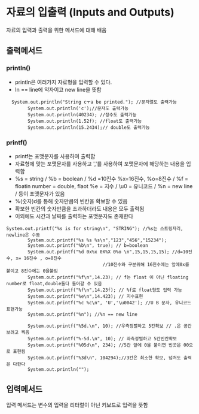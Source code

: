 # 자료의 입출력 (Inputs and Outputs)
자료의 입력과 출력을 위한 메서드에 대해 배움

## 출력메서드
### println()
- println은 여러가지 자료형을 입력할 수 있다.
- ln == line에 약자이고 new line을 뜻함 

```
  System.out.println("String cㅜa be printed."); //문자열도 출력가능
        System.out.println('c');//문자도 출력가능
        System.out.println(40234); //정수도 출력가능
        System.out.println(1.52f); //float도 출력가능
        System.out.println(15.2434);// double도 출력가능
```

### printf()

- printf는 포맷문자를 사용하여 출력함
- 자료형에 맞는 포맷문자를 사용하고 ','를 사용하여 포맷문자에 해당하는 내용을 입력함
- %s = string / %b = boolean / %d =10진수 %x=16진수, %o=8진수 / %f = floatin number = double, flaot
 %e = 지수 / \u0 = 유니코드 / %n = new line / 등이 포맷문자가 있음
- %(숫자)d를 통해 숫자만큼의 빈칸을 확보할 수 있음
- 확보한 빈칸의 숫자만큼을 초과하더라도 내용은 모두 출력됨
- 이외에도 시간과 날짜를 출력하는 포맷문자도 존재한다

```$xslt
System.out.printf("%s is for string\n", "STRING"); //%s는 스트링자리, newline은 수동
        System.out.printf("%s %s %s\n","123","456","15234");
        System.out.printf("%b\n", true); // b=boolean
        System.out.printf("%d 0x%x 0X%X 0%o \n",15,15,15,15); //d=10진수, x= 16진수 , o=8진수
                                    //10진수와 구분위해 16진수에는 앞에0x를 붙이고 8진수에는 0을붙임
        System.out.printf("%f\n",14.23); // f는 float 이 아닌 floating number로 float,double둘다 들어갈 수 있음
        System.out.printf("%f\n",14.23f); // %f로 float형도 입력 가능
        System.out.printf("%e\n",14.423); // 지수표현
        System.out.printf("%c %c\n", 'U','\u0042'); //U B 문자, 유니코드표현가능
        System.out.printf("%n"); //%n == new line

        System.out.printf("%5d.\n", 10); //우측정렬하고 5칸확보 // .은 공간보려고 찍음
        System.out.printf("%-5d.\n", 10); // 좌측정렬하고 5칸빈칸확보
        System.out.printf("%05d\n", 234); //5칸 앞에 0을 붙이면 빈곳은 00으로 표현됨
        System.out.printf("%3d\n", 104294);//3칸은 최소한 확보, 넘처도 출력은 다한다
        System.out.println("");

```

## 입력메서드
입력 메서드는 변수의 입력을 리터럴이 아닌 키보드로 입력을 뜻함

